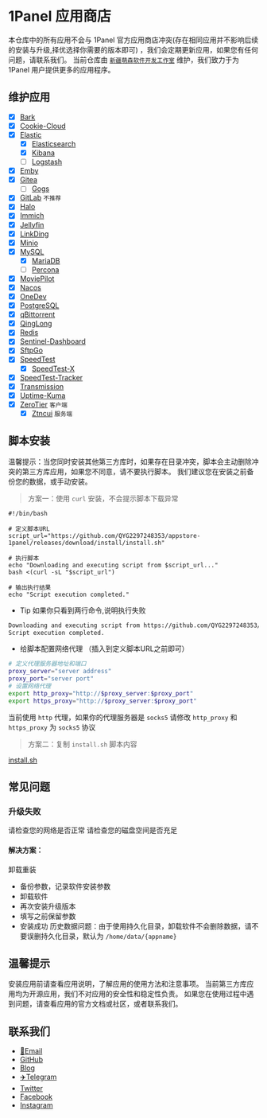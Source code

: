 # 1Panel 应用商店

本仓库中的所有应用不会与 1Panel 官方应用商店冲突(存在相同应用并不影响后续的安装与升级,择优选择你需要的版本即可)
，我们会定期更新应用，如果您有任何问题，请联系我们。
当前仓库由 [`新疆萌森软件开发工作室`](https://lifebus.top/) 维护，我们致力于为 1Panel 用户提供更多的应用程序。

## 维护应用

- [x] [Bark](https://bark.day.app/)
- [x] [Cookie-Cloud](https://github.com/easychen/CookieCloud)
- [x] [Elastic](https://www.elastic.co/)
    - [x] [Elasticsearch](https://www.elastic.co/elasticsearch/)
    - [x] [Kibana](https://www.elastic.co/kibana/)
    - [ ] [Logstash](https://www.elastic.co/logstash/)
- [x] [Emby](https://emby.media/)
- [x] [Gitea](https://gitea.io/)
    - [ ] [Gogs](https://gogs.io/)
- [x] [GitLab](https://about.gitlab.com/) `不推荐`
- [x] [Halo](https://halo.run/)
- [x] [Immich](https://immich.app/)
- [x] [Jellyfin](https://jellyfin.org/)
- [x] [LinkDing](https://github.com/sissbruecker/linkding)
- [x] [Minio](https://min.io/)
- [x] [MySQL](https://www.mysql.com/)
    - [x] [MariaDB](https://mariadb.org/)
    - [ ] [Percona](https://www.percona.com/)
- [x] [MoviePilot](https://github.com/jxxghp/MoviePilot)
- [x] [Nacos](https://nacos.io/)
- [x] [OneDev](https://onedev.io/)
- [x] [PostgreSQL](https://www.postgresql.org/)
- [x] [qBittorrent](https://www.qbittorrent.org/)
- [x] [QingLong](https://github.com/whyour/qinglong/)
- [x] [Redis](https://redis.io/)
- [x] [Sentinel-Dashboard](https://sentinelguard.io/)
- [x] [SftpGo](https://sftpgo.com/)
- [x] [SpeedTest](https://www.speedtest.net/)
    - [x] [SpeedTest-X](https://github.com/BadApple9/speedtest-x/)
- [x] [SpeedTest-Tracker](https://docs.speedtest-tracker.dev/)
- [x] [Transmission](https://transmissionbt.com/)
- [x] [Uptime-Kuma](https://github.com/louislam/uptime-kuma/)
- [x] [ZeroTier](https://www.zerotier.com/) `客户端`
    - [x] [Ztncui](https://www.zerotier.com/) `服务端`

## 脚本安装

温馨提示：当您同时安装其他第三方库时，如果存在目录冲突，脚本会主动删除冲突的第三方库应用，如果您不同意，请不要执行脚本。
我们建议您在安装之前备份您的数据，或手动安装。

> 方案一：使用 `curl` 安装，不会提示脚本下载异常

```shell
#!/bin/bash

# 定义脚本URL
script_url="https://github.com/QYG2297248353/appstore-1panel/releases/download/install/install.sh"

# 执行脚本
echo "Downloading and executing script from $script_url..."
bash <(curl -sL "$script_url")

# 输出执行结果
echo "Script execution completed."

```

+ Tip 如果你只看到两行命令,说明执行失败

```sh
Downloading and executing script from https://github.com/QYG2297248353/appstore-1panel/releases/download/install/install.sh...
Script execution completed.
```

+ 给脚本配置网络代理 （插入到定义脚本URL之前即可）

```sh
# 定义代理服务器地址和端口
proxy_server="server address"
proxy_port="server port"
# 设置网络代理
export http_proxy="http://$proxy_server:$proxy_port"
export https_proxy="http://$proxy_server:$proxy_port"
```

当前使用 `http` 代理，如果你的代理服务器是 `socks5` 请修改 `http_proxy` 和 `https_proxy` 为 `socks5` 协议

> 方案二：复制 `install.sh` 脚本内容

[install.sh](install.sh)

## 常见问题

### 升级失败

请检查您的网络是否正常
请检查您的磁盘空间是否充足

#### 解决方案：

卸载重装

- 备份参数，记录软件安装参数
- 卸载软件
- 再次安装升级版本
- 填写之前保留参数
- 安装成功
  历史数据问题：由于使用持久化目录，卸载软件不会删除数据，请不要误删持久化目录，默认为 `/home/data/{appname}`

## 温馨提示

安装应用前请查看应用说明，了解应用的使用方法和注意事项。
当前第三方库应用均为开源应用，我们不对应用的安全性和稳定性负责。
如果您在使用过程中遇到问题，请查看应用的官方文档或社区，或者联系我们。

## 联系我们

- [📮Email](mailto:qyg2297248353@gmail.com)
- [GitHub](https://github.com/qyg2297248353)
- [Blog](https://lifebus.top/)
- [✈️Telegram](https://t.me/qyg2297248353)
- [Twitter](https://twitter.com/qyg2297248353)
- [Facebook](https://www.facebook.com/qyg2297248353)
- [Instagram](https://www.instagram.com/qyg2297248353)
